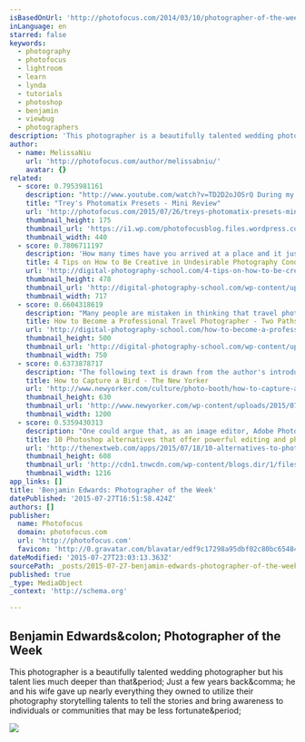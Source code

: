```yaml
---
isBasedOnUrl: 'http://photofocus.com/2014/03/10/photographer-of-the-week-benjamin-edwards-draft/'
inLanguage: en
starred: false
keywords:
  - photography
  - photofocus
  - lightroom
  - learn
  - lynda
  - tutorials
  - photoshop
  - benjamin
  - viewbug
  - photographers
description: 'This photographer is a beautifully talented wedding photographer but his talent lies much deeper than that. Just a few years back, he and his wife gave up nearly everything they owned to utilize their photography storytelling talents to tell the stories and bring awareness to individuals or communities that may be less fortunate.'
author:
  - name: MelissaNiu
    url: 'http://photofocus.com/author/melissabniu/'
    avatar: {}
related:
  - score: 0.7953981161
    description: "http://www.youtube.com/watch?v=TD2D2oJOSrQ During my career in photography I've met very few (if any) people who's rise to stardom has been more incredible than my pal Trey Ratcliff's rise. He's a brilliant individual who has the very unique mixture of business acumen, artistic eye, critical thinking, encyclopedic/scientific knowledge and downright folksy friendly approach to helping photographers succeed...."
    title: "Trey's Photomatix Presets - Mini Review"
    url: 'http://photofocus.com/2015/07/26/treys-photomatix-presets-mini-review/'
    thumbnail_height: 175
    thumbnail_url: 'https://i1.wp.com/photofocusblog.files.wordpress.com/2015/07/screen-shot-2015-07-21-at-5-36-13-pm.png?fit=440%2C330'
    thumbnail_width: 440
  - score: 0.7806711197
    description: 'How many times have you arrived at a place and it just is not up to your expectations? There is nothing worse than wasting your time, especially when it was all planned out to be a good day. What a letdown. But, what if you could turn that around and produce something amazing?'
    title: 4 Tips on How to Be Creative in Undesirable Photography Conditions
    url: 'http://digital-photography-school.com/4-tips-on-how-to-be-creative-in-undesirable-photography-conditions/'
    thumbnail_height: 478
    thumbnail_url: 'http://digital-photography-school.com/wp-content/uploads/2015/07/001-IBQ_3729-RESIZED.jpg'
    thumbnail_width: 717
  - score: 0.6604318619
    description: "Many people are mistaken in thinking that travel photography is just about traveling and making photos. While, although that sounds like a dream job, not many people will pay you to just travel and take nice looking photos. Like any job, travel photography is work - and usually, it's very demanding."
    title: How to Become a Professional Travel Photographer - Two Paths
    url: 'http://digital-photography-school.com/how-to-become-a-professional-travel-photographer-two-paths/'
    thumbnail_height: 500
    thumbnail_url: 'http://digital-photography-school.com/wp-content/uploads/2015/06/ForFb1.jpg'
    thumbnail_width: 750
  - score: 0.6373878717
    description: "The following text is drawn from the author's introduction to \"The Nature of Imitation,\" by Yola Monakhov Stockton, which is out July 25th from Schilt Publishing. When I first met Yola Monakhov Stockton, she was already a seasoned photojournalist who had worked in a number of conflict zones, including Afghanistan, Iraq, and Israel, where she was wounded."
    title: How to Capture a Bird - The New Yorker
    url: 'http://www.newyorker.com/culture/photo-booth/how-to-capture-a-bird'
    thumbnail_height: 630
    thumbnail_url: 'http://www.newyorker.com/wp-content/uploads/2015/07/Imitation_01-1200-630-21135129.jpg'
    thumbnail_width: 1200
  - score: 0.5359430313
    description: "One could argue that, as an image editor, Adobe Photoshop is in a class by itself - a unique industry standard. So perhaps it's counterintuitive to suggest alternatives or replacements for it. Still, some people who bought Photoshop in the past did so because it was the best image editing app, even if it had high-end features they knew they would never need."
    title: 10 Photoshop alternatives that offer powerful editing and photo management controls
    url: 'http://thenextweb.com/apps/2015/07/18/10-alternatives-to-photoshop-offer-powerful-editing-and-photo-management-controls/'
    thumbnail_height: 608
    thumbnail_url: 'http://cdn1.tnwcdn.com/wp-content/blogs.dir/1/files/2015/07/photoshopfeat.jpg'
    thumbnail_width: 1216
app_links: []
title: 'Benjamin Edwards: Photographer of the Week'
datePublished: '2015-07-27T16:51:58.424Z'
authors: []
publisher:
  name: Photofocus
  domain: photofocus.com
  url: 'http://photofocus.com'
  favicon: 'http://0.gravatar.com/blavatar/edf9c17298a95dbf02c80bc654849fde?s=16'
dateModified: '2015-07-27T23:03:13.363Z'
sourcePath: _posts/2015-07-27-benjamin-edwards-photographer-of-the-week.md
published: true
_type: MediaObject
_context: 'http://schema.org'

---
```

<article style=""><h1>Benjamin Edwards&amp;colon; Photographer of the Week</h1><p>This photographer is a beautifully talented wedding photographer but his talent lies much deeper than that&amp;period; Just a few years back&amp;comma; he and his wife gave up nearly everything they owned to utilize their photography storytelling talents to tell the stories and bring awareness to individuals or communities that may be less fortunate&amp;period;</p><img src="http://photofocusblog.files.wordpress.com/2013/09/screen-shot-2013-09-11-at-4-47-26-pm.png?w=770&amp;h=512" /></article>